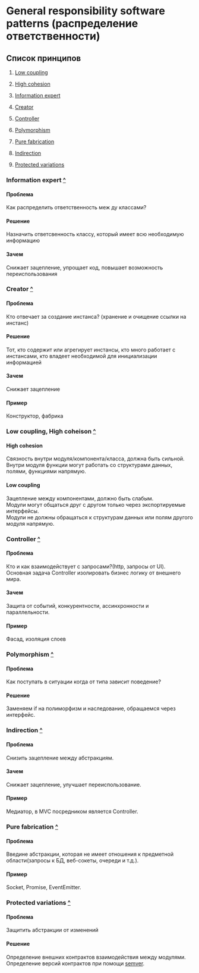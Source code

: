 # General responsibility software patterns (распределение ответственности)
## <a name="list"></a> Список принципов
1. [Low coupling](#coupling-coheison)

2. [High cohesion](#coupling-cohesion)
3. [Information expert](#information-expert)
4. [Creator](#creator)
5. [Controller](#controller)
6. [Polymorphism](#polymorphism)
7. [Pure fabrication](#pure-fabrication)
8. [Indirection](#indirection)
9. [Protected variations](#protected-variations)

### <a name="information-expert"></a> Information expert [^](#list)
#### Проблема 
Как распределить ответственность меж
ду классами?
#### Решение
Назначить ответсвенность классу, который имеет всю необходимую информацию
#### Зачем
Снижает зацепление, упрощает код, повышает возможность переиспользования

### <a name="creator"></a> Creator [^](#list)
#### Проблема 
Кто отвечает за создание инстанса? (хранение и очищение ссылки на инстанс)
#### Решение
Тот, кто содержит или агрегирует инстансы, кто много работает с инстансами, кто владеет необходимой для инициализации информацией
#### Зачем
Снижает зацепление
#### Пример
Конструктор, фабрика

### <a name="coupling-cohesion"></a> Low coupling, High coheison [^](#list)
#### High cohesion 
Связность внутри модуля/компонента/класса, должна быть сильной.  
Внутри модуля функции могут работать со структурами данных, полями, функциями напрямую.
#### Low coupling
Зацепление между компонентами, должно быть слабым.  
Модули могут общаться друг с другом только через экспортируемые интерфейсы.  
Модули не должны обращаться к структурам данных или полям другого модуля напрямую.

### <a name="controller"></a> Controller [^](#list)
#### Проблема 
Кто и как взаимодействует с запросами?(http, запросы от UI).  
Основная задача Controller изолировать бизнес логику от внешнего мира.
#### Зачем
Защита от событий, конкурентности, ассинхронности и параллельности.
#### Пример
Фасад, изоляция слоев

### <a name="polymorphism"></a> Polymorphism [^](#list)
#### Проблема 
Как поступать в ситуации когда от типа зависит поведение?
#### Решение
Заменяем if на полиморфизм и наследование, обращаемся через интерфейс.

### <a name="indirection"></a> Indirection [^](#list)
#### Проблема 
Снизить зацепление между абстракциям.
#### Зачем
Снижает зацепление, улучшает переиспользование.
#### Пример
Медиатор, в MVC посредником является Controller.

### <a name="pure-fabrication"></a> Pure fabrication [^](#list)
#### Проблема 
Введине абстракции, которая не имеет отношения к предметной области(запросы к БД, веб-сокеты, очереди и т.д.).
#### Пример
Socket, Promise, EventEmitter.

### <a name="protected-variations"></a> Protected variations [^](#list)
#### Проблема 
Защитить абстракции от изменений
#### Решение
Определение внешних контрактов взаимодействия между модулями.  
Определение версий контрактов при помощи [semver](https://semver.org/).  
